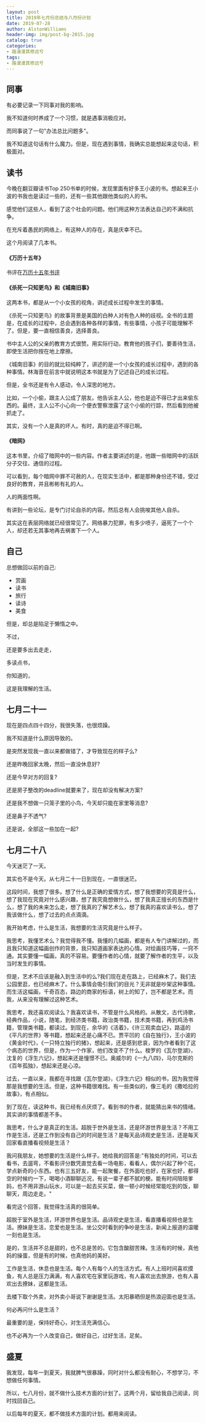 ```yaml
---
layout: post
title: 2019年七月份总结与八月份计划
date: 2019-07-28
author: AlstonWilliams
header-img: img/post-bg-2015.jpg
catalog: true
categories:
- 路漫漫其修远兮
tags:
- 路漫漫其修远兮
---
```


## 同事

有必要记录一下同事对我的影响。

我不知道何时养成了一个习惯，就是遇事消极应对。

而同事说了一句"办法总比问题多"。

我不知道这句话有什么魔力。但是，现在遇到事情，我确实总能想起来这句话，积极面对。

## 读书

今晚在翻豆瓣读书Top 250书单的时候，发现里面有好多王小波的书。想起来王小波的书我也是读过一些的，还有一些其他跟他类似的人的书。

感觉他们这些人，看到了这个社会的问题。他们用这种方法表达自己的不满和抗争。

在充斥着愚民的网络上，有这种人的存在，真是庆幸不已。

这个月阅读了几本书。

#### 《万历十五年》

书评在[万历十五年书评](https://alstonwilliams.github.io/%E8%A7%82%E4%B9%A6%E6%9C%89%E6%84%9F/2019/07/13/%E4%B8%87%E5%8E%86%E5%8D%81%E4%BA%94%E5%B9%B4-%E4%B9%A6%E8%AF%84/)

#### 《杀死一只知更鸟》和《城南旧事》

这两本书，都是从一个小女孩的视角，讲述成长过程中发生的事情。

《杀死一只知更鸟》的故事背景是美国的白种人对有色人种的歧视。全书的主题是，在成长的过程中，总会遇到各种各样的事情，有些事情，小孩子可能理解不了。但是，要一直相信善良，选择善良。

书中主人公的父亲的教育方式很赞。用实际行动，教育他的孩子们，要善待生活，即使生活把你按在地上摩擦。

《城南旧事》的目的就比较纯粹了，讲述的是一个小女孩的成长过程中，遇到的各种事情。林海音在前言中就说明这本书就是为了记述自己的成长过程。

但是，全书还是有令人感动，令人深思的地方。

比如，一个小偷，跟主人公成了朋友。他告诉主人公，他也是迫不得已才出来偷东西的。最终，主人公不小心向一个便衣警察泄露了这个小偷的行踪，然后看到他被抓走了。

其实，没有一个人是真的坏人。有时，真的是迫不得已啊。

#### 《暗网》

这本书里，介绍了暗网中的一些内容。作者主要讲述的是，他跟一些暗网中的活跃分子交往、通信的过程。

可以看到，每个暗网中罪不可赦的人，在现实生活中，都是那种身份还不错，受过良好的教育，并且彬彬有礼的人。

人的两面性啊。

有讲到一些论坛，是专门讨论自杀的内容。然后总有人会挑唆其他人自杀。

其实这在表层网络就已经很常见了。网络暴力犯罪，有多少喷子，逼死了一个个人，却还若无其事地再去祸害下一个人。

## 自己

总想做回以前的自己:

- 赏画
- 读书
- 旅行
- 读诗
- 美食

但是，却总是陷足于懒惰之中。

不过，

还是要多出去走走，

多读点书，

你知道的，

这是我理解的生活。

## 七月二十一

现在是四点四十四分，我很失落，也很烦躁。

我不知道是什么原因导致的。

是突然发现我一直以来都做错了，才导致现在的样子么?

还是昨晚回家太晚，然后一直没休息好?

还是今早对方的回复?

还是房子整改的deadline就要来了，现在却没有解决方案?

还是我不想做一只笼子里的小鸟，今天却只能在家里等消息?

还是鼻子不透气?

还是说，全部这一些加在一起?


## 七月二十八

今天迷茫了一天。

其实也不是今天。从七月二十一日到现在，一直很迷茫。

这段时间，我想了很多。想了什么是正确的爱情方式，想了我想要的究竟是什么，想了我现在究竟对什么感兴趣，想了我究竟想做什么，想了我真正擅长的东西是什么，想了我的未来怎么走，想了我真的了解艺术么，想了我真的喜欢读书么，想了我该做什么，想了过去的点点滴滴。

我开始考虑，什么是生活，我想要的生活究竟是什么样子。

我思考，我懂艺术么？我觉得我不懂。我懂的几幅画，都是有人专门讲解过的，而且我只知道这幅画创作的背景，我只知道画家表达的心情。对绘画技巧等，一窍不通。其实要懂一幅画，真的不容易。要懂作者的心情，就要了解作者的生平，以及当时发生的事情。

但是，艺术不应该是融入到生活中的么?我们现在走在路上，已经麻木了。我们去公园里逛，也已经麻木了。什么事情会吸引我们的目光？无非就是吵架这种事情。而生活这幅画，千奇百态，路边的商家的标语，树上的知了，岂不都是艺术。而我，从来没有理解过这种艺术。

我思考，我还喜欢阅读么？我喜欢读书，不管是什么风格的。从散文，古代诗歌，经典作品，小说，随笔，到经济类书籍，政治类书籍，技术类书籍，再到鸡汤书籍，管理类书籍，都读过。到现在，余华的《活着》，《许三观卖血记》，路遥的《平凡的世界》等书籍，想起来还是心痛不已。贾平凹的《自在独行》，王小波的《黄金时代》，《一只特立独行的猪》，想起来，还是感到悲哀，因为作者看到了这个病态的世界，但是，作为一个作家，他们改变不了什么。梭罗的《瓦尔登湖》，沈复的《浮生六记》，想起来还是憧憬不已。奥威尔的《一九八四》，马尔克斯的《百年孤独》，想起来还是心凉。

过去，一直以来，我都在寻找跟《瓦尔登湖》，《浮生六记》相似的书，因为我觉得那是我想要的生活。但是，这种书籍很难找。有一些类似的，像三毛的《撒哈拉的故事》，有点相似。

到了现在，读这种书，我已经有点厌烦了。看到书的作者，就能猜出来书的情绪。其实讲的事情都差不多。

我思考，什么才是真正的生活。超脱于世外是生活，还是环游世界是生活？不用工作是生活，还是工作到没有自己的时间是生活？是每天品诗观史是生活，还是每天回家看直播看视频是生活？

我问我朋友，她想要的生活是什么样子。她给我的回答是:"有独处的时间，可以去看书，去遛弯，不看影评分数凭直觉去看一场电影，看看人，偶尔兴起了种个花，学点新奇的小东西。也有三五好友，能一起聚餐，在外面吃也好，在家也好，都得空的时候约一下，喝喝小酒聊聊近况，有说一辈子都不腻的梗。能有时间陪陪爹妈，也不用非游山玩水，可以是一起去买买菜，做一顿小时候经常能吃到的饭，聊聊天，周边走走。"

看完这个回答，我觉得生活真的很简单。

超脱于室外是生活，环游世界也是生活。品诗观史是生活，看直播看视频也是生活。撩妹是生活，恋爱也是生活。坐公交时看到的争吵是生活，新闻上报道的温暖一刻也是生活。

是的，生活并不总是甜的，也不总是苦的。它包含酸甜苦辣。生活有的时候，真他妈的操蛋，但是有的时候，也真他妈的美好。

工作是生活，休息也是生活。每个人有每个人的生活方式。有人上班时间喜欢摸鱼，有人总是压力满满，有人喜欢宅在家里玩游戏，有人喜欢出去旅游，也有人喜欢出去撩妹，这都是生活。

去楼下取个外卖，对外卖小哥说下谢谢是生活。太阳暴晒但是热浪迎面也是生活。

何必再问什么是生活？

最重要的是，保持好奇心，对生活充满信心。

也不必再为一个人改变自己，做好自己，过好生活，足矣。

## 盛夏

我发现，每年一到夏天，我就脾气很暴躁，同时对什么都没有耐心，不想学习，不想做任何事情。

所以，七八月份，就不做什么技术方面的计划了。这两个月，留给我自己阅读，同时找回自己。

以后每年的夏天，都不做技术方面的计划。都用来阅读。
